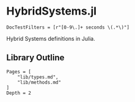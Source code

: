 # HybridSystems.jl

```@meta
DocTestFilters = [r"[0-9\.]+ seconds \(.*\)"]
```

Hybrid Systems definitions in Julia.

## Library Outline

```@contents
Pages = [
    "lib/types.md",
    "lib/methods.md"
]
Depth = 2
```
